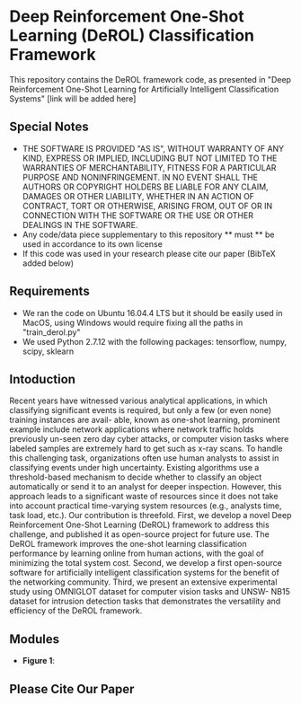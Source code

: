 # Deep Reinforcement One-Shot Learning (DeROL) Classification Framework

This repository contains the DeROL framework code, as presented in "Deep Reinforcement One-Shot Learning for Artificially Intelligent Classification Systems" [link will be added here]

## Special Notes
* THE SOFTWARE IS PROVIDED "AS IS", WITHOUT WARRANTY OF ANY KIND, EXPRESS OR IMPLIED, INCLUDING BUT NOT LIMITED TO THE WARRANTIES OF MERCHANTABILITY, FITNESS FOR A PARTICULAR PURPOSE AND NONINFRINGEMENT. IN NO EVENT SHALL THE AUTHORS OR COPYRIGHT HOLDERS BE LIABLE FOR ANY CLAIM, DAMAGES OR OTHER LIABILITY, WHETHER IN AN ACTION OF CONTRACT, TORT OR OTHERWISE, ARISING FROM, OUT OF OR IN CONNECTION WITH THE SOFTWARE OR THE USE OR OTHER DEALINGS IN THE SOFTWARE.
* Any code/data piece supplementary to this repository ** must ** be used in accordance to its own license
* If this code was used in your research please cite our paper (BibTeX added below)

## Requirements
* We ran the code on Ubuntu 16.04.4 LTS but it should be easily used in MacOS, using Windows would require fixing all the paths in "train_derol.py"
* We used Python 2.7.12 with the following packages: tensorflow, numpy, scipy, sklearn

## Intoduction
Recent years have witnessed various analytical applications, in which classifying significant events is required, but only a few (or even none) training instances are avail- able, known as one-shot learning, prominent example include network applications where network traffic holds previously un-seen zero day cyber attacks, or computer vision tasks where labeled samples are extremely hard to get such as x-ray scans. To handle this challenging task, organizations often use human analysts to assist in classifying events under high uncertainty. Existing algorithms use a threshold-based mechanism to decide whether to classify an object automatically or send it to an analyst for deeper inspection. However, this approach leads to a significant waste of resources since it does not take into account practical time-varying system resources (e.g., analysts time, task load, etc.). Our contribution is threefold. First, we develop a novel Deep Reinforcement One-Shot Learning (DeROL) framework to address this challenge, and published it as open-source project for future use. The DeROL framework improves the one-shot learning classification performance by learning online from human actions, with the goal of minimizing the total system cost. Second, we develop a first open-source software for artificially intelligent classification systems for the benefit of the networking community. Third, we present an extensive experimental study using OMNIGLOT dataset for computer vision tasks and UNSW- NB15 dataset for intrusion detection tasks that demonstrates the versatility and efficiency of the DeROL framework.

## Modules
* **Figure  1**:

## Please Cite Our Paper


